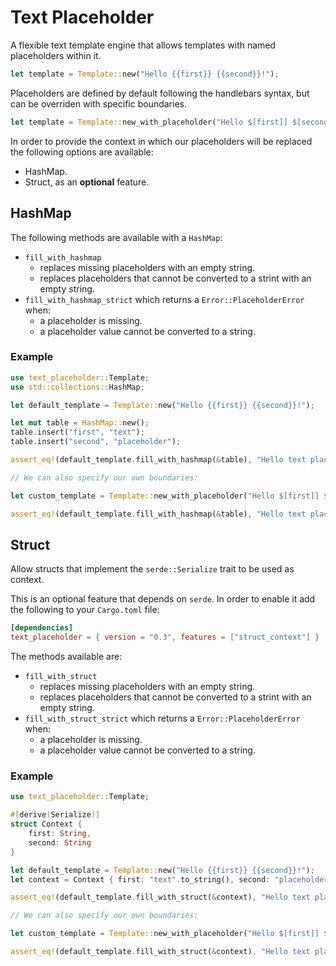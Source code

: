# Text Placeholder

A flexible text template engine that allows templates with named placeholders within it.

```rust
let template = Template::new("Hello {{first}} {{second}}!");
```

Placeholders are defined by default following the handlebars syntax, but can be overriden
with specific boundaries.

```rust
let template = Template::new_with_placeholder("Hello $[first]] $[second]!", "$[", "]");
```

In order to provide the context in which our placeholders will be replaced the following
options are available:

- HashMap.
- Struct, as an **optional** feature.

## HashMap

The following methods are available with a `HashMap`:

- `fill_with_hashmap`
  - replaces missing placeholders with an empty string.
  - replaces placeholders that cannot be converted to a strint with an empty string.
- `fill_with_hashmap_strict` which returns a `Error::PlaceholderError` when:
  - a placeholder is missing.
  - a placeholder value cannot be converted to a string.

### Example

```rust
use text_placeholder::Template;
use std::collections::HashMap;

let default_template = Template::new("Hello {{first}} {{second}}!");

let mut table = HashMap::new();
table.insert("first", "text");
table.insert("second", "placeholder");

assert_eq!(default_template.fill_with_hashmap(&table), "Hello text placeholder!");

// We can also specify our own boundaries:

let custom_template = Template::new_with_placeholder("Hello $[first]] $[second]!", "$[", "]");

assert_eq!(default_template.fill_with_hashmap(&table), "Hello text placeholder!");
```

## Struct

Allow structs that implement the `serde::Serialize` trait to be used as context.

This is an optional feature that depends on `serde`. In order to enable it add the following to your `Cargo.toml` file:

```toml
[dependencies]
text_placeholder = { version = "0.3", features = ["struct_context"] }
```

The methods available are:

- `fill_with_struct`
  - replaces missing placeholders with an empty string.
  - replaces placeholders that cannot be converted to a strint with an empty string.
- `fill_with_struct_strict` which returns a `Error::PlaceholderError` when:
  - a placeholder is missing.
  - a placeholder value cannot be converted to a string.

### Example

```rust
use text_placeholder::Template;

#[derive(Serialize)]
struct Context {
    first: String,
    second: String
}

let default_template = Template::new("Hello {{first}} {{second}}!");
let context = Context { first: "text".to_string(), second: "placeholder".to_string() };

assert_eq!(default_template.fill_with_struct(&context), "Hello text placeholder!");

// We can also specify our own boundaries:

let custom_template = Template::new_with_placeholder("Hello $[first]] $[second]!", "$[", "]");

assert_eq!(default_template.fill_with_struct(&context), "Hello text placeholder!");
```
